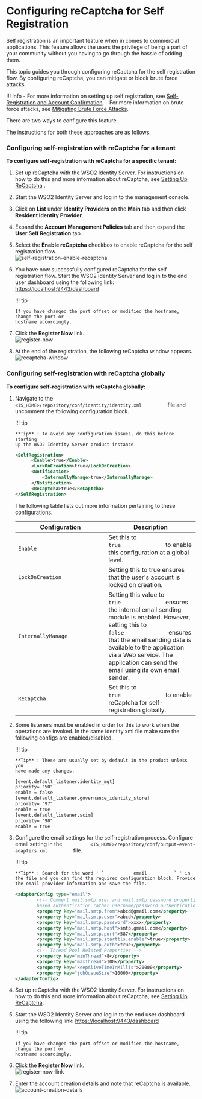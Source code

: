 # Configuring reCaptcha for Self Registration

Self registration is an important feature when in comes to commercial
applications. This feature allows the users the privilege of being a
part of your community without you having to go through the hassle of
adding them.

This topic guides you through configuring reCaptcha for the self
registration flow. By configuring reCaptcha, you can mitigate or block
brute force attacks.

!!! info 
    -   For more information on setting up self registration, see
        [Self-Registration and Account
        Confirmation](../../using-wso2-identity-server/self-registration-and-account-confirmation).
    -   For more information on brute force attacks, see [Mitigating Brute
        Force Attacks](../../using-wso2-identity-server/mitigating-brute-force-attacks).

There are two ways to configure this feature.

The instructions for both these approaches are as follows.

### Configuring self-registration with reCaptcha for a tenant

**To configure self-registration with reCaptcha for a specific tenant:**

1.  Set up reCaptcha with the WSO2 Identity Server. For instructions on
    how to do this and more information about reCaptcha, see [Setting Up
    ReCaptcha](../../using-wso2-identity-server/setting-up-recaptcha)
    .
2.  Start the WSO2 Identity Server and log in to the management console.
3.  Click on **List** under **Identity Providers** on the **Main** tab
    and then click **Resident Identity Provider**.
4.  Expand the **Account Management Policies** tab and then expand the
    **User Self Registration** tab.
5.  Select the **Enable reCaptcha** checkbox to enable reCaptcha for the
    self registration flow.  
    ![self-registration-enable-recaptcha](../../assets/img/using-wso2-identity-server/self-registration-enable-recaptcha.png)
6.  You have now successfully configured reCaptcha for the self
    registration flow. Start the WSO2 Identity Server and log in to the
    end user dashboard using the following link:
    <https://localhost:9443/dashboard>

    !!! tip
    
        If you have changed the port offset or modified the hostname, change the port or
        hostname accordingly.
    

7.  Click the **Register Now** link.  
    ![register-now](../../assets/img/using-wso2-identity-server/register-now.png)
8.  At the end of the registration, the following reCaptcha window
    appears.  
    ![recaptcha-window](../../assets/img/using-wso2-identity-server/recaptcha-window.png) 

### Configuring self-registration with reCaptcha globally

**To configure self-registration with reCaptcha globally:**

1.  Navigate to the
    `           <IS_HOME>/repository/conf/identity/identity.xml          `
    file and uncomment the following configuration block.

    !!! tip
    
        **Tip** : To avoid any configuration issues, do this before starting
        up the WSO2 Identity Server product instance.
    

    ``` xml
    <SelfRegistration>
          <Enable>true</Enable>
          <LockOnCreation>true</LockOnCreation>
          <Notification>
              <InternallyManage>true</InternallyManage>
          </Notification>
          <ReCaptcha>true</ReCaptcha>
    </SelfRegistration>
    ```

    The following table lists out more information pertaining to these
    configurations.

    <table>
    <colgroup>
    <col style="width: 50%" />
    <col style="width: 50%" />
    </colgroup>
    <thead>
    <tr class="header">
    <th>Configuration</th>
    <th>Description</th>
    </tr>
    </thead>
    <tbody>
    <tr class="odd">
    <td><pre><code>Enable</code></pre></td>
    <td>Set this to <code>               true              </code> to enable this configuration at a global level.</td>
    </tr>
    <tr class="even">
    <td><pre><code>LockOnCreation</code></pre></td>
    <td>Setting this to true ensures that the user's account is locked on creation.</td>
    </tr>
    <tr class="odd">
    <td><pre><code>InternallyManage</code></pre></td>
    <td>Setting this value to <code>               true              </code> ensures the internal email sending module is enabled. However, setting this to <code>               false              </code> ensures that the email sending data is available to the application via a Web service. The application can send the email using its own email sender.</td>
    </tr>
    <tr class="even">
    <td><pre><code>ReCaptcha</code></pre></td>
    <td>Set this to <code>               true              </code> to enable reCaptcha for self-registration globally.</td>
    </tr>
    </tbody>
    </table>

2.  Some listeners must be enabled in order for this to work when the
    operations are invoked. In the same identity.xml file make sure the
    following configs are enabled/disabled.

    !!! tip
    
        **Tip** : These are usually set by default in the product unless you
        have made any changes.
    

    ``` xml
    [event.default_listener.identity_mgt]
    priority= "50"
    enable = false
    [event.default_listener.governance_identity_store]
    priority= "97"
    enable = true
    [event.default_listener.scim]
    priority= "90"
    enable = true
    ```

3.  Configure the email settings for the self-registration
    process. Configure email setting in the
    `           <IS_HOME>/repository/conf/output-event-adapters.xml          `
    file.

    !!! tip
    
        **Tip** : Search for the word ' `           email          ` ' in
        the file and you can find the required configuration block. Provide
        the email provider information and save the file.
    

    ``` xml
    <adapterConfig type="email">
            <!-- Comment mail.smtp.user and mail.smtp.password properties to support connecting SMTP servers which use trust
            based authentication rather username/password authentication -->
            <property key="mail.smtp.from">abcd@gmail.com</property>
            <property key="mail.smtp.user">abcd</property>
            <property key="mail.smtp.password">xxxx</property>
            <property key="mail.smtp.host">smtp.gmail.com</property>
            <property key="mail.smtp.port">587</property>
            <property key="mail.smtp.starttls.enable">true</property>
            <property key="mail.smtp.auth">true</property>
            <!-- Thread Pool Related Properties -->
            <property key="minThread">8</property>
            <property key="maxThread">100</property>
            <property key="keepAliveTimeInMillis">20000</property>
            <property key="jobQueueSize">10000</property>
    </adapterConfig>
    ```

4.  Set up reCaptcha with the WSO2 Identity Server. For instructions on
    how to do this and more information about reCaptcha, see [Setting Up
    ReCaptcha](../../using-wso2-identity-server/setting-up-recaptcha).
5.  Start the WSO2 Identity Server and log in to the end user dashboard
    using the following link: <https://localhost:9443/dashboard>

    !!! tip
    
        If you have changed the port offset or modified the hostname, change the port or
        hostname accordingly. 

6.  Click the **Register Now** link.  
    ![register-now-link](../../assets/img/using-wso2-identity-server/register-now-link.png)
7.  Enter the account creation details and note that reCaptcha is
    available.  
    ![account-creation-details](../../assets/img/using-wso2-identity-server/account-creation-details.png)
